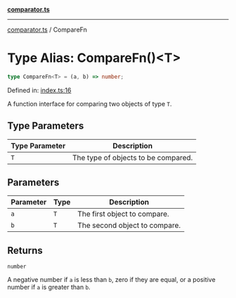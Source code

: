 [**comparator.ts**](../index.md)

---

[comparator.ts](../index.md) / CompareFn

# Type Alias: CompareFn()\<T\>

```ts
type CompareFn<T> = (a, b) => number;
```

Defined in: [index.ts:16](https://github.com/simonkberg/comparator.ts/blob/main/index.ts#L16)

A function interface for comparing two objects of type `T`.

## Type Parameters

| Type Parameter | Description                         |
| -------------- | ----------------------------------- |
| `T`            | The type of objects to be compared. |

## Parameters

| Parameter | Type | Description                   |
| --------- | ---- | ----------------------------- |
| `a`       | `T`  | The first object to compare.  |
| `b`       | `T`  | The second object to compare. |

## Returns

`number`

A negative number if `a` is less than `b`, zero if they are equal, or a positive number if `a` is greater than `b`.
